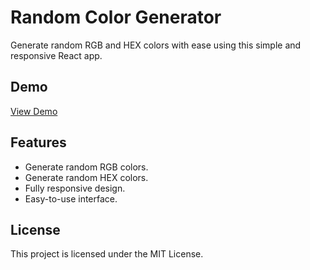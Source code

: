 # Random Color Generator
Generate random RGB and HEX colors with ease using this simple and responsive React app.

## Demo
[View Demo]()

## Features

- Generate random RGB colors.
- Generate random HEX colors.
- Fully responsive design.
- Easy-to-use interface.

## License
This project is licensed under the MIT License.
